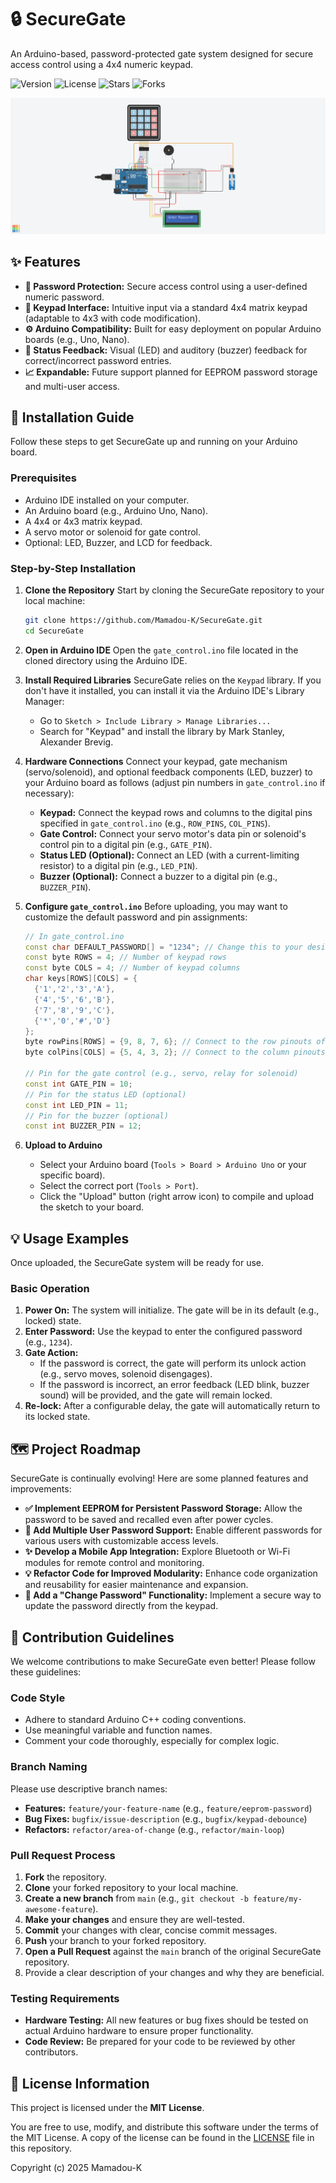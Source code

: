 # 🔒 SecureGate

An Arduino-based, password-protected gate system designed for secure access control using a 4x4 numeric keypad.

![Version](https://img.shields.io/badge/version-1.0.0-blue)
![License](https://img.shields.io/badge/license-MIT_License-green)
![Stars](https://img.shields.io/github/stars/Mamadou-K/SecureGate?style=social)
![Forks](https://img.shields.io/github/forks/Mamadou-K/SecureGate?style=social)

![SecureGate Preview Image](/Secure_gate.png)

## ✨ Features

* **🔑 Password Protection:** Secure access control using a user-defined numeric password.
* **🔢 Keypad Interface:** Intuitive input via a standard 4x4 matrix keypad (adaptable to 4x3 with code modification).
* **⚙️ Arduino Compatibility:** Built for easy deployment on popular Arduino boards (e.g., Uno, Nano).
* **🔔 Status Feedback:** Visual (LED) and auditory (buzzer) feedback for correct/incorrect password entries.
* **📈 Expandable:** Future support planned for EEPROM password storage and multi-user access.


## 🚀 Installation Guide

Follow these steps to get SecureGate up and running on your Arduino board.

### Prerequisites

*   Arduino IDE installed on your computer.
*   An Arduino board (e.g., Arduino Uno, Nano).
*   A 4x4 or 4x3 matrix keypad.
*   A servo motor or solenoid for gate control.
*   Optional: LED, Buzzer, and LCD for feedback.

### Step-by-Step Installation

1.  **Clone the Repository**
    Start by cloning the SecureGate repository to your local machine:

    ```bash
    git clone https://github.com/Mamadou-K/SecureGate.git
    cd SecureGate
    ```

2.  **Open in Arduino IDE**
    Open the `gate_control.ino` file located in the cloned directory using the Arduino IDE.

3.  **Install Required Libraries**
    SecureGate relies on the `Keypad` library. If you don't have it installed, you can install it via the Arduino IDE's Library Manager:
    *   Go to `Sketch > Include Library > Manage Libraries...`
    *   Search for "Keypad" and install the library by Mark Stanley, Alexander Brevig.

4.  **Hardware Connections**
    Connect your keypad, gate mechanism (servo/solenoid), and optional feedback components (LED, buzzer) to your Arduino board as follows (adjust pin numbers in `gate_control.ino` if necessary):

    *   **Keypad:** Connect the keypad rows and columns to the digital pins specified in `gate_control.ino` (e.g., `ROW_PINS`, `COL_PINS`).
    *   **Gate Control:** Connect your servo motor's data pin or solenoid's control pin to a digital pin (e.g., `GATE_PIN`).
    *   **Status LED (Optional):** Connect an LED (with a current-limiting resistor) to a digital pin (e.g., `LED_PIN`).
    *   **Buzzer (Optional):** Connect a buzzer to a digital pin (e.g., `BUZZER_PIN`).

5.  **Configure `gate_control.ino`**
    Before uploading, you may want to customize the default password and pin assignments:

    ```cpp
    // In gate_control.ino
    const char DEFAULT_PASSWORD[] = "1234"; // Change this to your desired password
    const byte ROWS = 4; // Number of keypad rows
    const byte COLS = 4; // Number of keypad columns
    char keys[ROWS][COLS] = {
      {'1','2','3','A'},
      {'4','5','6','B'},
      {'7','8','9','C'},
      {'*','0','#','D'}
    };
    byte rowPins[ROWS] = {9, 8, 7, 6}; // Connect to the row pinouts of the keypad
    byte colPins[COLS] = {5, 4, 3, 2}; // Connect to the column pinouts of the keypad

    // Pin for the gate control (e.g., servo, relay for solenoid)
    const int GATE_PIN = 10;
    // Pin for the status LED (optional)
    const int LED_PIN = 11;
    // Pin for the buzzer (optional)
    const int BUZZER_PIN = 12;
    ```

6.  **Upload to Arduino**
    *   Select your Arduino board (`Tools > Board > Arduino Uno` or your specific board).
    *   Select the correct port (`Tools > Port`).
    *   Click the "Upload" button (right arrow icon) to compile and upload the sketch to your board.


## 💡 Usage Examples

Once uploaded, the SecureGate system will be ready for use.

### Basic Operation

1.  **Power On:** The system will initialize. The gate will be in its default (e.g., locked) state.
2.  **Enter Password:** Use the keypad to enter the configured password (e.g., `1234`).
3.  **Gate Action:**
    *   If the password is correct, the gate will perform its unlock action (e.g., servo moves, solenoid disengages).
    *   If the password is incorrect, an error feedback (LED blink, buzzer sound) will be provided, and the gate will remain locked.
4.  **Re-lock:** After a configurable delay, the gate will automatically return to its locked state.

## 🗺️ Project Roadmap

SecureGate is continually evolving! Here are some planned features and improvements:

*   **✅ Implement EEPROM for Persistent Password Storage:** Allow the password to be saved and recalled even after power cycles.
*   **🚧 Add Multiple User Password Support:** Enable different passwords for various users with customizable access levels.
*   **✨ Develop a Mobile App Integration:** Explore Bluetooth or Wi-Fi modules for remote control and monitoring.
*   **💡 Refactor Code for Improved Modularity:** Enhance code organization and reusability for easier maintenance and expansion.
*   **🔄 Add a "Change Password" Functionality:** Implement a secure way to update the password directly from the keypad.


## 🤝 Contribution Guidelines

We welcome contributions to make SecureGate even better! Please follow these guidelines:

### Code Style

*   Adhere to standard Arduino C++ coding conventions.
*   Use meaningful variable and function names.
*   Comment your code thoroughly, especially for complex logic.

### Branch Naming

Please use descriptive branch names:

*   **Features:** `feature/your-feature-name` (e.g., `feature/eeprom-password`)
*   **Bug Fixes:** `bugfix/issue-description` (e.g., `bugfix/keypad-debounce`)
*   **Refactors:** `refactor/area-of-change` (e.g., `refactor/main-loop`)

### Pull Request Process

1.  **Fork** the repository.
2.  **Clone** your forked repository to your local machine.
3.  **Create a new branch** from `main` (e.g., `git checkout -b feature/my-awesome-feature`).
4.  **Make your changes** and ensure they are well-tested.
5.  **Commit** your changes with clear, concise commit messages.
6.  **Push** your branch to your forked repository.
7.  **Open a Pull Request** against the `main` branch of the original SecureGate repository.
8.  Provide a clear description of your changes and why they are beneficial.

### Testing Requirements

*   **Hardware Testing:** All new features or bug fixes should be tested on actual Arduino hardware to ensure proper functionality.
*   **Code Review:** Be prepared for your code to be reviewed by other contributors.


## 📄 License Information

This project is licensed under the **MIT License**.

You are free to use, modify, and distribute this software under the terms of the MIT License. A copy of the license can be found in the [LICENSE](LICENSE) file in this repository.

Copyright (c) 2025 Mamadou-K
